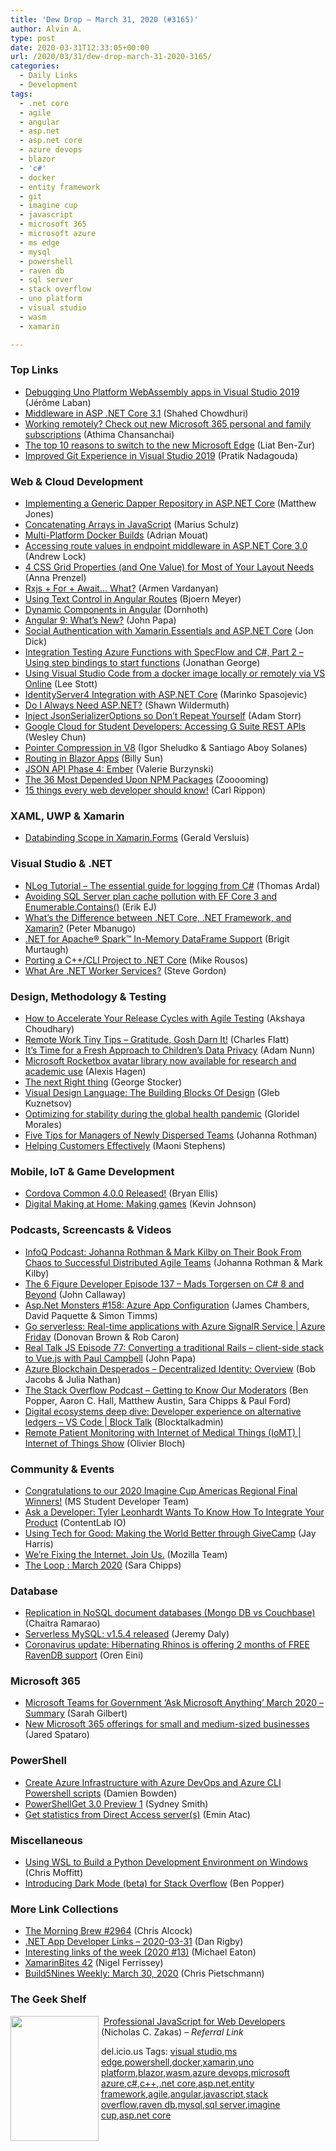 ```yaml
---
title: 'Dew Drop – March 31, 2020 (#3165)'
author: Alvin A.
type: post
date: 2020-03-31T12:33:05+00:00
url: /2020/03/31/dew-drop-march-31-2020-3165/
categories:
  - Daily Links
  - Development
tags:
  - .net core
  - agile
  - angular
  - asp.net
  - asp.net core
  - azure devops
  - blazor
  - 'c#'
  - docker
  - entity framework
  - git
  - imagine cup
  - javascript
  - microsoft 365
  - microsoft azure
  - ms edge
  - mysql
  - powershell
  - raven db
  - sql server
  - stack overflow
  - uno platform
  - visual studio
  - wasm
  - xamarin

---
```

### <a name="top"></a>Top Links

  * <a href="https://platform.uno/blog/debugging-uno-platform-webassembly-apps-in-visual-studio-2019/" target="_blank" rel="noopener noreferrer">Debugging Uno Platform WebAssembly apps in Visual Studio 2019</a> (Jérôme Laban)
  * <a href="https://wakeupandcode.com/middleware-in-asp-net-core-3-1/" target="_blank" rel="noopener noreferrer">Middleware in ASP .NET Core 3.1</a> (Shahed Chowdhuri)
  * <a href="https://blogs.windows.com/windowsexperience/2020/03/30/working-remotely-check-out-new-microsoft-365-personal-and-family-subscriptions/?WT.mc_id=DX_MVP4025064" target="_blank" rel="noopener noreferrer">Working remotely? Check out new Microsoft 365 personal and family subscriptions</a> (Athima Chansanchai)
  * <a href="https://blogs.windows.com/windowsexperience/2020/03/30/the-top-10-reasons-to-switch-to-the-new-microsoft-edge/?WT.mc_id=DX_MVP4025064" target="_blank" rel="noopener noreferrer">The top 10 reasons to switch to the new Microsoft Edge</a> (Liat Ben-Zur)
  * <a href="https://devblogs.microsoft.com/visualstudio/improved-git-experience-in-visual-studio-2019/" target="_blank" rel="noopener noreferrer">Improved Git Experience in Visual Studio 2019</a> (Pratik Nadagouda)



### <a name="web"></a>Web & Cloud Development

  * <a href="http://feedproxy.google.com/~r/ExceptionNotFound/~3/1PfG2sA7aM4/" target="_blank" rel="noopener noreferrer">Implementing a Generic Dapper Repository in ASP.NET Core</a> (Matthew Jones)
  * <a href="http://feedproxy.google.com/~r/mariusschulz/~3/yJ9di9tXj5A/concatenating-arrays-in-javascript" target="_blank" rel="noopener noreferrer">Concatenating Arrays in JavaScript</a> (Marius Schulz)
  * <a href="https://www.docker.com/blog/multi-platform-docker-builds/" target="_blank" rel="noopener noreferrer">Multi-Platform Docker Builds</a> (Adrian Mouat)
  * <a href="https://andrewlock.net/accessing-route-values-in-endpoint-middleware-in-aspnetcore-3/" target="_blank" rel="noopener noreferrer">Accessing route values in endpoint middleware in ASP.NET Core 3.0</a> (Andrew Lock)
  * <a href="https://css-tricks.com/4-css-grid-properties-and-one-value-for-most-of-your-layout-needs/" target="_blank" rel="noopener noreferrer">4 CSS Grid Properties (and One Value) for Most of Your Layout Needs</a> (Anna Prenzel)
  * <a href="https://medium.com/@Armandotrue/rxjs-for-await-what-67b2f67544a9?source=rss-64a8ead75e72------2" target="_blank" rel="noopener noreferrer">Rxjs + For + Await… What?</a> (Armen Vardanyan)
  * <a href="https://www.textcontrol.com/blog/2020/03/30/using-text-control-in-angular-routes/" target="_blank" rel="noopener noreferrer">Using Text Control in Angular Routes</a> (Bjoern Meyer)
  * <a href="https://codeburst.io/dynamic-components-in-angular-8fd12490ab8?source=rss----61061eb0c96b---4" target="_blank" rel="noopener noreferrer">Dynamic Components in Angular</a> (Dornhoth)
  * <a href="https://johnpapa.net/angular-9-whats-new/" target="_blank" rel="noopener noreferrer">Angular 9: What’s New?</a> (John Papa)
  * <a href="https://devblogs.microsoft.com/xamarin/authentication-xamarin-essentials-aspnet/" target="_blank" rel="noopener noreferrer">Social Authentication with Xamarin.Essentials and ASP.NET Core</a> (Jon Dick)
  * <a href="https://blogs.endjin.com/2020/03/integration-testing-azure-functions-with-specflow-and-c-part-2-using-step-bindings-to-start-functions/" target="_blank" rel="noopener noreferrer">Integration Testing Azure Functions with SpecFlow and C#, Part 2 – Using step bindings to start functions</a> (Jonathan George)
  * <a href="https://techcommunity.microsoft.com/t5/educator-developer-blog/using-visual-studio-code-from-a-docker-image-locally-or-remotely/ba-p/1264988" target="_blank" rel="noopener noreferrer">Using Visual Studio Code from a docker image locally or remotely via VS Online</a> (Lee Stott)
  * <a href="https://code-maze.com/identityserver4-integration-aspnetcore/" target="_blank" rel="noopener noreferrer">IdentityServer4 Integration with ASP.NET Core</a> (Marinko Spasojevic)
  * <a href="http://wildermuth.com/2020/03/29/Do-I-Always-Need-ASP-NET" target="_blank" rel="noopener noreferrer">Do I Always Need ASP.NET?</a> (Shawn Wildermuth)
  * <a href="http://feedproxy.google.com/~r/WestDiscGolf/~3/qDOg8UiwHdY/inject-jsonserializeroptions-so-dont-repeat-yourself" target="_blank" rel="noopener noreferrer">Inject JsonSerializerOptions so Don&#8217;t Repeat Yourself</a> (Adam Storr)
  * <a href="http://feedproxy.google.com/~r/GDBcode/~3/ZJyRXhQtIZY/google-cloud-for-student-developers-accessing-gsuite-rest-apis.html" target="_blank" rel="noopener noreferrer">Google Cloud for Student Developers: Accessing G Suite REST APIs</a> (Wesley Chun)
  * <a href="https://v8.dev/blog/pointer-compression" target="_blank" rel="noopener noreferrer">Pointer Compression in V8</a> (Igor Sheludko & Santiago Aboy Solanes)
  * <a href="https://devblogs.microsoft.com/premier-developer/routing-in-blazor-apps/" target="_blank" rel="noopener noreferrer">Routing in Blazor Apps</a> (Billy Sun)
  * <a href="https://bendyworks.com/blog/json-api-phase-4-ember/index" target="_blank" rel="noopener noreferrer">JSON API Phase 4: Ember</a> (Valerie Burzynski)
  * <a href="https://hackernoon.com/the-36-most-depended-upon-npm-packages-7gn32h9?source=rss" target="_blank" rel="noopener noreferrer">The 36 Most Depended Upon NPM Packages</a> (Zooooming)
  * <a href="https://www.carlrippon.com/15-things-every-web-developer-should-know/" target="_blank" rel="noopener noreferrer">15 things every web developer should know!</a> (Carl Rippon)



### <a name="silverlight"></a>XAML, UWP & Xamarin

  * <a href="https://blog.verslu.is/xamarin/xamarin-forms-xamarin/databinding-scope-in-xamarin-forms/?utm_source=rss&utm_medium=rss&utm_campaign=databinding-scope-in-xamarin-forms" target="_blank" rel="noopener noreferrer">Databinding Scope in Xamarin.Forms</a> (Gerald Versluis)



### <a name="dotnet"></a>Visual Studio & .NET

  * <a href="https://blog.elmah.io/nlog-tutorial-the-essential-guide-for-logging-from-csharp/" target="_blank" rel="noopener noreferrer">NLog Tutorial &#8211; The essential guide for logging from C#</a> (Thomas Ardal)
  * <a href="http://feedproxy.google.com/~r/ErikejBlogsAboutSqlCompactnetAndRelatedStuff/~3/SPvb5FWA6fA/avoiding-sql-server-plan-cache.html" target="_blank" rel="noopener noreferrer">Avoiding SQL Server plan cache pollution with EF Core 3 and Enumerable.Contains()</a> (Erik EJ)
  * <a href="https://www.telerik.com/blogs/difference-between-net-core-net-framework-xamarin" target="_blank" rel="noopener noreferrer">What&#8217;s the Difference between .NET Core, .NET Framework, and Xamarin?</a> (Peter Mbanugo)
  * <a href="https://devblogs.microsoft.com/dotnet/net-for-apache-spark-in-memory-dataframe-support/" target="_blank" rel="noopener noreferrer">.NET for Apache® Spark™ In-Memory DataFrame Support</a> (Brigit Murtaugh)
  * <a href="https://devblogs.microsoft.com/cppblog/porting-a-c-cli-project-to-net-core/" target="_blank" rel="noopener noreferrer">Porting a C++/CLI Project to .NET Core</a> (Mike Rousos)
  * <a href="https://www.stevejgordon.co.uk/what-are-dotnet-worker-services" target="_blank" rel="noopener noreferrer">What Are .NET Worker Services?</a> (Steve Gordon)



### <a name="design"></a>Design, Methodology & Testing

  * <a href="https://www.stickyminds.com/article/how-accelerate-your-release-cycles-agile-testing" target="_blank" rel="noopener noreferrer">How to Accelerate Your Release Cycles with Agile Testing</a> (Akshaya Choudhary)
  * <a href="https://www.softwaremeadows.com/posts/remote_work_tiny_tips_-_gratitude__gosh_darn_it!" target="_blank" rel="noopener noreferrer">Remote Work Tiny Tips &#8211; Gratitude, Gosh Darn It!</a> (Charles Flatt)
  * <a href="https://auth0.com/blog/Its-time-for-a-fresh-approach-to-childrens-data-privacy/" target="_blank" rel="noopener noreferrer">It’s Time for a Fresh Approach to Children’s Data Privacy</a> (Adam Nunn)
  * <a href="https://www.microsoft.com/en-us/research/blog/microsoft-rocketbox-avatar-library-now-available-for-research-and-academic-use/" target="_blank" rel="noopener noreferrer">Microsoft Rocketbox avatar library now available for research and academic use</a> (Alexis Hagen)
  * <a href="https://georgestocker.com/2020/03/30/the-next-right-thing/?utm_source=rss&utm_medium=rss&utm_campaign=the-next-right-thing" target="_blank" rel="noopener noreferrer">The next Right thing</a> (George Stocker)
  * <a href="https://www.smashingmagazine.com/2020/03/visual-design-language-building-blocks/" target="_blank" rel="noopener noreferrer">Visual Design Language: The Building Blocks Of Design</a> (Gleb Kuznetsov)
  * <a href="https://devblogs.microsoft.com/devops/optimizing-for-stability-during-the-global-health-pandemic/" target="_blank" rel="noopener noreferrer">Optimizing for stability during the global health pandemic</a> (Gloridel Morales)
  * <a href="http://feedproxy.google.com/~r/ManagingProductDevelopment/~3/cHgWPuy4QNU/" target="_blank" rel="noopener noreferrer">Five Tips for Managers of Newly Dispersed Teams</a> (Johanna Rothman)
  * <a href="https://devblogs.microsoft.com/dotnet/helping-customers-effectively/" target="_blank" rel="noopener noreferrer">Helping Customers Effectively</a> (Maoni Stephens)



### <a name="mobile"></a>Mobile, IoT & Game Development

  * <a href="https://cordova.apache.org/announcements/2020/03/30/cordova-common-release-4.0.0.html" target="_blank" rel="noopener noreferrer">Cordova Common 4.0.0 Released!</a> (Bryan Ellis)
  * <a href="https://www.raspberrypi.org/blog/digital-making-at-home-making-games/" target="_blank" rel="noopener noreferrer">Digital Making at Home: Making games</a> (Kevin Johnson)



### <a name="podcasts"></a>Podcasts, Screencasts & Videos

  * <a href="https://www.infoq.com/podcasts/chaos-successful-distributed-teams/?utm_campaign=infoq_content&utm_source=infoq&utm_medium=feed&utm_term=global" target="_blank" rel="noopener noreferrer">InfoQ Podcast: Johanna Rothman & Mark Kilby on Their Book From Chaos to Successful Distributed Agile Teams</a> (Johanna Rothman & Mark Kilby)
  * <a href="https://6figuredev.com/podcast/episode-137-mads-torgersen-on-c-8-and-beyond/" target="_blank" rel="noopener noreferrer">The 6 Figure Developer Episode 137 – Mads Torgersen on C# 8 and Beyond</a> (John Callaway)
  * <a href="http://www.youtube.com/watch?v=npcTS3ZNY1k" target="_blank" rel="noopener noreferrer">Asp.Net Monsters #158: Azure App Configuration</a> (James Chambers, David Paquette & Simon Timms)
  * <a href="https://channel9.msdn.com/Shows/Azure-Friday/Go-serverless-Real-time-applications-with-Azure-SignalR-Service?WT.mc_id=DX_MVP4025064" target="_blank" rel="noopener noreferrer">Go serverless: Real-time applications with Azure SignalR Service | Azure Friday</a> (Donovan Brown & Rob Caron)
  * <a href="https://realtalkjavascript.simplecast.com/episodes/episode-77-converting-a-traditional-rails-client-side-stack-to-vuejs-with-paul-campbell-Djbv5yng" target="_blank" rel="noopener noreferrer">Real Talk JS Episode 77: Converting a traditional Rails &#8211; client-side stack to Vue.js with Paul Campbell</a> (John Papa)
  * <a href="https://www.linkedin.com/posts/bob-jacobs-02b2171_blockchain-decentralizedid-microsoft-activity-6650456140398366720-TIHN/" target="_blank" rel="noopener noreferrer">Azure Blockchain Desperados &#8211; Decentralized Identity: Overview</a> (Bob Jacobs & Julia Nathan)
  * <a href="https://the-stack-overflow-podcast.simplecast.com/episodes/episode-222-moderators-rpg-digital-community-oxlaI8kM" target="_blank" rel="noopener noreferrer">The Stack Overflow Podcast &#8211; Getting to Know Our Moderators</a> (Ben Popper, Aaron C. Hall, Matthew Austin, Sara Chipps & Paul Ford)
  * <a href="https://channel9.msdn.com/Shows/Blocktalk/Digital-ecosystems-deep-dive-Developer-experience-on-alternative-ledgers-VS-Code?WT.mc_id=DX_MVP4025064" target="_blank" rel="noopener noreferrer">Digital ecosystems deep dive: Developer experience on alternative ledgers &#8211; VS Code | Block Talk</a> (Blocktalkadmin)
  * <a href="https://channel9.msdn.com/Shows/Internet-of-Things-Show/Remote-Patient-Monitoring-with-Internet-of-Medical-Things-IoMT?WT.mc_id=DX_MVP4025064" target="_blank" rel="noopener noreferrer">Remote Patient Monitoring with Internet of Medical Things (IoMT) | Internet of Things Show</a> (Olivier Bloch)



### <a name="events"></a>Community & Events

  * <a href="https://techcommunity.microsoft.com/t5/student-developer-blog/congratulations-to-our-2020-imagine-cup-americas-regional-final/ba-p/1264942" target="_blank" rel="noopener noreferrer">Congratulations to our 2020 Imagine Cup Americas Regional Final Winners!</a> (MS Student Developer Team)
  * <a href="https://developermedia.com/integrate-your-product/" target="_blank" rel="noopener noreferrer">Ask a Developer: Tyler Leonhardt Wants To Know How To Integrate Your Product</a> (ContentLab IO)
  * <a href="https://techcommunity.microsoft.com/t5/humans-of-it-blog/guest-blog-using-tech-for-good-making-the-world-better-through/ba-p/1259947" target="_blank" rel="noopener noreferrer">Using Tech for Good: Making the World Better through GiveCamp</a> (Jay Harris)
  * <a href="https://blog.mozilla.org/blog/2020/03/30/were-fixing-the-internet-join-us/" target="_blank" rel="noopener noreferrer">We’re Fixing the Internet. Join Us.</a> (Mozilla Team)
  * <a href="https://stackoverflow.blog/2020/03/30/the-loop-march-2020/" target="_blank" rel="noopener noreferrer">The Loop : March 2020</a> (Sara Chipps)



### <a name="sql"></a>Database

  * <a href="https://blog.couchbase.com/replication-in-nosql-document-databases-mongo-db-vs-couchbase/" target="_blank" rel="noopener noreferrer">Replication in NoSQL document databases (Mongo DB vs Couchbase)</a> (Chaitra Ramarao)
  * <a href="https://www.jeremydaly.com/serverless-mysql-v1-5-4-released/" target="_blank" rel="noopener noreferrer">Serverless MySQL: v1.5.4 released</a> (Jeremy Daly)
  * <a href="http://feedproxy.google.com/~r/AyendeRahien/~3/nJXSJyHBywg/coronavirus-update-hibernating-rhinos-is-offering-2-months-of-free-ravendb-support" target="_blank" rel="noopener noreferrer">Coronavirus update: Hibernating Rhinos is offering 2 months of FREE RavenDB support</a> (Oren Eini)



### Microsoft 365

  * <a href="https://techcommunity.microsoft.com/t5/public-sector-blog/microsoft-teams-for-government-ask-microsoft-anything-march-2020/ba-p/1194058" target="_blank" rel="noopener noreferrer">Microsoft Teams for Government &#8216;Ask Microsoft Anything&#8217; March 2020 &#8211; Summary</a> (Sarah Gilbert)
  * <a href="https://www.microsoft.com/en-us/microsoft-365/blog/2020/03/30/new-microsoft-365-offerings-small-and-medium-sized-businesses/" target="_blank" rel="noopener noreferrer">New Microsoft 365 offerings for small and medium-sized businesses</a> (Jared Spataro)



### <a name="ps"></a>PowerShell

  * <a href="https://damienbod.com/2020/03/31/create-azure-infrastructure-with-azure-devops-and-azure-cli-powershell-scripts/" target="_blank" rel="noopener noreferrer">Create Azure Infrastructure with Azure DevOps and Azure CLI Powershell scripts</a> (Damien Bowden)
  * <a href="https://devblogs.microsoft.com/powershell/powershellget-3-0-preview-1/" target="_blank" rel="noopener noreferrer">PowerShellGet 3.0 Preview 1</a> (Sydney Smith)
  * <a href="https://p0w3rsh3ll.wordpress.com/2020/03/30/get-statistics-from-direct-access-servers/" target="_blank" rel="noopener noreferrer">Get statistics from Direct Access server(s)</a> (Emin Atac)



### <a name="misc"></a>Miscellaneous

  * <a href="https://pbpython.com/wsl-python.html" target="_blank" rel="noopener noreferrer">Using WSL to Build a Python Development Environment on Windows</a> (Chris Moffitt)
  * <a href="https://stackoverflow.blog/2020/03/30/introducing-dark-mode-for-stack-overflow/" target="_blank" rel="noopener noreferrer">Introducing Dark Mode (beta) for Stack Overflow</a> (Ben Popper)



### <a name="links"></a>More Link Collections

  * <a href="http://feedproxy.google.com/~r/ReflectivePerspective/~3/Yb7ijI4ou8Y/" target="_blank" rel="noopener noreferrer">The Morning Brew #2964</a> (Chris Alcock)
  * <a href="https://links.danrigby.com/2020/03/app-developer-links-2020-03-31/" target="_blank" rel="noopener noreferrer">.NET App Developer Links &#8211; 2020-03-31</a> (Dan Rigby)
  * <a href="https://samestuffdifferentday.com/2020/03/30/interesting-links-of-the-week-2020-13/" target="_blank" rel="noopener noreferrer">Interesting links of the week (2020 #13)</a> (Michael Eaton)
  * <a href="https://xamarininsider.com/2020/03/31/xamarinbites-42/" target="_blank" rel="noopener noreferrer">XamarinBites 42</a> (Nigel Ferrissey)
  * <a href="https://build5nines.com/build5nines-weekly-march-30-2020/" target="_blank" rel="noopener noreferrer">Build5Nines Weekly: March 30, 2020</a> (Chris Pietschmann)



### <a name="shelf"></a>The Geek Shelf

<img loading="lazy" decoding="async" width="141" height="200" align="left" style="margin: 0px 4px 10px 0px; border: 0px currentcolor; border-image: none; float: left; display: inline; background-image: none;" src="https://m.media-amazon.com/images/I/51TYgNA8Y-L._AC_UL320_ML3_.jpg" border="0" /> &nbsp;<a href="https://www.amazon.com/Professional-JavaScript-Developers-Nicholas-Zakas/dp/1118026691/?tag=amavin-20" target="_blank" rel="noopener noreferrer">Professional JavaScript for Web Developers</a> (Nicholas C. Zakas) _&#8211; Referral Link_









<div class="wlWriterEditableSmartContent" id="scid:77ECF5F8-D252-44F5-B4EB-D463C5396A79:618f4f79-9091-461d-819c-0913f070c108" style="margin: 0px; padding: 0px; float: none; display: inline;">
  del.icio.us Tags: <a href="http://del.icio.us/popular/visual+studio" rel="tag">visual studio</a>,<a href="http://del.icio.us/popular/ms+edge" rel="tag">ms edge</a>,<a href="http://del.icio.us/popular/powershell" rel="tag">powershell</a>,<a href="http://del.icio.us/popular/docker" rel="tag">docker</a>,<a href="http://del.icio.us/popular/xamarin" rel="tag">xamarin</a>,<a href="http://del.icio.us/popular/uno+platform" rel="tag">uno platform</a>,<a href="http://del.icio.us/popular/blazor" rel="tag">blazor</a>,<a href="http://del.icio.us/popular/wasm" rel="tag">wasm</a>,<a href="http://del.icio.us/popular/azure+devops" rel="tag">azure devops</a>,<a href="http://del.icio.us/popular/microsoft+azure" rel="tag">microsoft azure</a>,<a href="http://del.icio.us/popular/c%23" rel="tag">c#</a>,<a href="http://del.icio.us/popular/c%2b%2b" rel="tag">c++</a>,<a href="http://del.icio.us/popular/.net+core" rel="tag">.net core</a>,<a href="http://del.icio.us/popular/asp.net" rel="tag">asp.net</a>,<a href="http://del.icio.us/popular/entity+framework" rel="tag">entity framework</a>,<a href="http://del.icio.us/popular/agile" rel="tag">agile</a>,<a href="http://del.icio.us/popular/angular" rel="tag">angular</a>,<a href="http://del.icio.us/popular/javascript" rel="tag">javascript</a>,<a href="http://del.icio.us/popular/stack+overflow" rel="tag">stack overflow</a>,<a href="http://del.icio.us/popular/raven+db" rel="tag">raven db</a>,<a href="http://del.icio.us/popular/mysql" rel="tag">mysql</a>,<a href="http://del.icio.us/popular/sql+server" rel="tag">sql server</a>,<a href="http://del.icio.us/popular/imagine+cup" rel="tag">imagine cup</a>,<a href="http://del.icio.us/popular/asp.net+core" rel="tag">asp.net core</a>
</div>